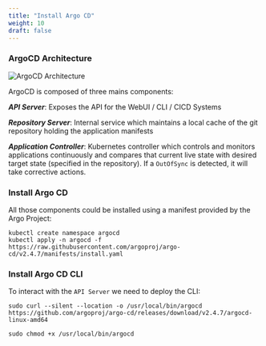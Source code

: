 ```yaml
---
title: "Install Argo CD"
weight: 10
draft: false
---
```


### ArgoCD Architecture
![ArgoCD Architecture](/images/argocd/argocd_architecture.png)

ArgoCD is composed of three mains components:

***API Server***: Exposes the API for the WebUI / CLI / CICD Systems

***Repository Server***: Internal service which maintains a local cache of the git repository holding the application manifests

***Application Controller***: Kubernetes controller which controls and monitors applications continuously and compares that  current live state with desired target state (specified in the repository). If a `OutOfSync` is detected, it will take corrective actions.

### Install Argo CD

All those components could be installed using a manifest provided by the Argo Project:

```
kubectl create namespace argocd
kubectl apply -n argocd -f https://raw.githubusercontent.com/argoproj/argo-cd/v2.4.7/manifests/install.yaml
```

### Install Argo CD CLI

To interact with the `API Server` we need to deploy the CLI:

```
sudo curl --silent --location -o /usr/local/bin/argocd https://github.com/argoproj/argo-cd/releases/download/v2.4.7/argocd-linux-amd64

sudo chmod +x /usr/local/bin/argocd
```
